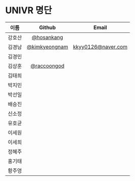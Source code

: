 # UNIVR 명단
| 이름 | Github | Email |
|:---:|:---:|:---:|
|강호산|[@hosankang](https://github.com/hosankang)||
|김경남|[@kimkyeongnam](https://github.com/kimkyeongnam)|kkyy0126@naver.com|
|김경민|||
|김상훈|[@raccoongod](https://github.com/raccoongod)|| 
|김태희|||
|박지민|||
|박선일|||
|배승진|||
|신소정|||
|유호균|||
|이세원|||
|이세희|||
|정혜주|||
|홍기태|||
|황주영|||
